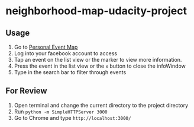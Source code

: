 # neighborhood-map-udacity-project

## Usage
1. Go to [Personal Event Map](https://frenchfulton94.github.io/neighborhood-map-udacity-project/dist/)
2. Log into your facebook account to access
3. Tap an event on the list view or the marker to view more information.
4. Press the event in the list view or the `x` button to close the infoWindow
5. Type in the search bar to filter through events

## For Review
1. Open terminal and change the current directory to the project directory
2. Run `python -m SimpleHTTPServer 3000`
3. Go to Chrome and type `http://localhost:3000/`